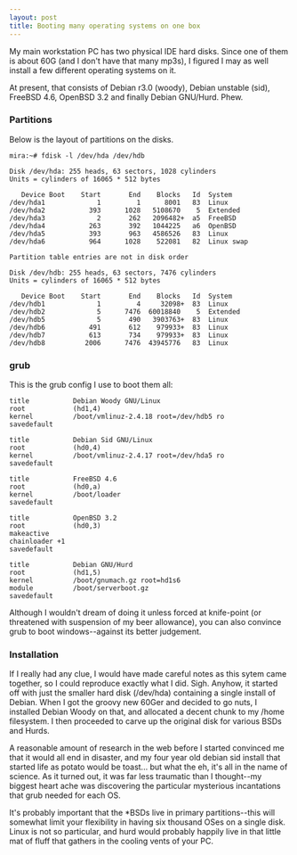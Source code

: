 ```yaml
---
layout: post
title: Booting many operating systems on one box
---
```


My main workstation PC has two physical IDE hard disks. Since one of
them is about 60G (and I don't have that many mp3s), I figured I may
as well install a few different operating systems on it.

At present, that consists of Debian r3.0 (woody), Debian unstable
(sid), FreeBSD 4.6, OpenBSD 3.2 and finally Debian GNU/Hurd. Phew.

### Partitions

Below is the layout of partitions on the disks.

    mira:~# fdisk -l /dev/hda /dev/hdb
    
    Disk /dev/hda: 255 heads, 63 sectors, 1028 cylinders
    Units = cylinders of 16065 * 512 bytes
    
       Device Boot    Start       End    Blocks   Id  System
    /dev/hda1             1         1      8001   83  Linux
    /dev/hda2           393      1028   5108670    5  Extended
    /dev/hda3             2       262   2096482+  a5  FreeBSD
    /dev/hda4           263       392   1044225   a6  OpenBSD
    /dev/hda5           393       963   4586526   83  Linux
    /dev/hda6           964      1028    522081   82  Linux swap
    
    Partition table entries are not in disk order
    
    Disk /dev/hdb: 255 heads, 63 sectors, 7476 cylinders
    Units = cylinders of 16065 * 512 bytes
    
       Device Boot    Start       End    Blocks   Id  System
    /dev/hdb1             1         4     32098+  83  Linux
    /dev/hdb2             5      7476  60018840    5  Extended
    /dev/hdb5             5       490   3903763+  83  Linux
    /dev/hdb6           491       612    979933+  83  Linux
    /dev/hdb7           613       734    979933+  83  Linux
    /dev/hdb8          2006      7476  43945776   83  Linux

### grub

This is the grub config I use to boot them all:

    title           Debian Woody GNU/Linux
    root            (hd1,4)
    kernel          /boot/vmlinuz-2.4.18 root=/dev/hdb5 ro
    savedefault
    
    title           Debian Sid GNU/Linux
    root            (hd0,4)
    kernel          /boot/vmlinuz-2.4.17 root=/dev/hda5 ro
    savedefault
    
    title           FreeBSD 4.6
    root            (hd0,a)
    kernel          /boot/loader
    savedefault
    
    title           OpenBSD 3.2
    root            (hd0,3)
    makeactive
    chainloader +1
    savedefault
    
    title           Debian GNU/Hurd
    root            (hd1,5)
    kernel          /boot/gnumach.gz root=hd1s6
    module          /boot/serverboot.gz
    savedefault

Although I wouldn't dream of doing it unless forced at knife-point (or
threatened with suspension of my beer allowance), you can also
convince grub to boot windows--against its better judgement.

### Installation

If I really had any clue, I would have made careful notes as this
sytem came together, so I could reproduce exactly what I
did. Sigh. Anyhow, it started off with just the smaller hard disk
(/dev/hda) containing a single install of Debian. When I got the
groovy new 60Ger and decided to go nuts, I installed Debian Woody on
that, and allocated a decent chunk to my /home filesystem. I then
proceeded to carve up the original disk for various BSDs and Hurds.

A reasonable amount of research in the web before I started convinced
me that it would all end in disaster, and my four year old debian sid
install that started life as potato would be toast... but what the eh,
it's all in the name of science. As it turned out, it was far less
traumatic than I thought--my biggest heart ache was discovering the
particular mysterious incantations that grub needed for each OS.

It's probably important that the *BSDs live in primary
partitions--this will somewhat limit your flexibility in having six
thousand OSes on a single disk. Linux is not so particular, and hurd
would probably happily live in that little mat of fluff that gathers
in the cooling vents of your PC.
